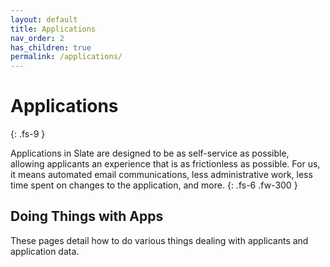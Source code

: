 ```yaml
---
layout: default
title: Applications
nav_order: 2
has_children: true
permalink: /applications/
---
```


# Applications
{: .fs-9 }

Applications in Slate are designed to be as self-service as possible, allowing applicants an experience that is as frictionless as possible. For us, it means automated email communications, less administrative work, less time spent on changes to the application, and more.
{: .fs-6 .fw-300 }

## Doing Things with Apps
These pages detail how to do various things dealing with applicants and application data.
